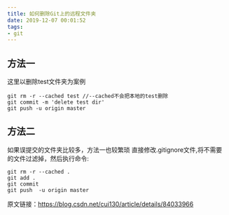 ```yaml
---
title: 如何删除Git上的远程文件夹
date: 2019-12-07 00:01:52
tags:
- git
---
```

## 方法一
这里以删除test文件夹为案例

```
git rm -r --cached test //--cached不会把本地的test删除
git commit -m 'delete test dir'
git push -u origin master
```
## 方法二
如果误提交的文件夹比较多，方法一也较繁琐
直接修改.gitignore文件,将不需要的文件过滤掉，然后执行命令:

```
git rm -r --cached .
git add .
git commit
git push  -u origin master
```
原文链接：https://blog.csdn.net/cui130/article/details/84033966